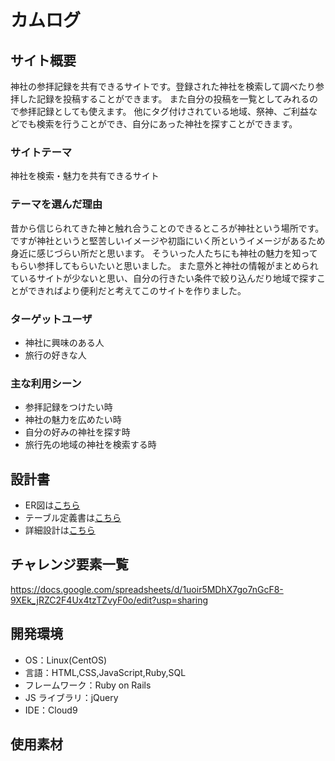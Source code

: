# カムログ

## サイト概要

神社の参拝記録を共有できるサイトです。登録された神社を検索して調べたり参拝した記録を投稿することができます。
また自分の投稿を一覧としてみれるので参拝記録としても使えます。  他にタグ付けされている地域、祭神、ご利益などでも検索を行うことができ、自分にあった神社を探すことができます。

### サイトテーマ

神社を検索・魅力を共有できるサイト

### テーマを選んだ理由

昔から信じられてきた神と触れ合うことのできるところが神社という場所です。ですが神社というと堅苦しいイメージや初詣にいく所というイメージがあるため身近に感じづらい所だと思います。
そういった人たちにも神社の魅力を知ってもらい参拝してもらいたいと思いました。  また意外と神社の情報がまとめられているサイトが少ないと思い、自分の行きたい条件で絞り込んだり地域で探すことができればより便利だと考えてこのサイトを作りました。

### ターゲットユーザ

- 神社に興味のある人
- 旅行の好きな人

### 主な利用シーン

- 参拝記録をつけたい時
- 神社の魅力を広めたい時
- 自分の好みの神社を探す時
- 旅行先の地域の神社を検索する時

## 設計書

- ER図は[こちら](https://app.diagrams.net/#G1uRzK2DnQTD5jFAyO-3V-AFTyq5HuPjns)
- テーブル定義書は[こちら](https://docs.google.com/spreadsheets/d/1kXijU_LJGV37g3FAqLibbZIgqlbEcTfK7SA6ixmzj8w/edit?usp=sharing)
- 詳細設計は[こちら](https://docs.google.com/spreadsheets/d/175DfXX7WNZVmQWE8exeQ8gM04tY8oUzKX_t54QA1ph8/edit#gid=2133469642)

## チャレンジ要素一覧

<https://docs.google.com/spreadsheets/d/1uoir5MDhX7go7nGcF8-9XEk_jRZC2F4Ux4tzTZvyF0o/edit?usp=sharing>

## 開発環境

- OS：Linux(CentOS)
- 言語：HTML,CSS,JavaScript,Ruby,SQL
- フレームワーク：Ruby on Rails
- JS ライブラリ：jQuery
- IDE：Cloud9

## 使用素材